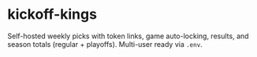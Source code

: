 # kickoff-kings
Self-hosted weekly picks with token links, game auto-locking, results, and season totals (regular + playoffs). Multi-user ready via `.env`.

